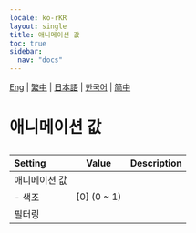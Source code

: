 ```yaml
---
locale: ko-rKR
layout: single
title: 애니메이션 값
toc: true
sidebar:
  nav: "docs"
---
```

[Eng](/dancexr/menu/2025.4/scene/auto_updates) | [繁中](/tw/dancexr/menu/2025.4/scene/auto_updates) | [日本語](/jp/dancexr/menu/2025.4/scene/auto_updates) | [한국어](/kr/dancexr/menu/2025.4/scene/auto_updates) | [简中](/zh/dancexr/menu/2025.4/scene/auto_updates)

# 애니메이션 값

## 

| Setting | Value | Description |
| :--- | --- | :--- |
| 애니메이션 값 || 
|- 색조| [0] (0 ~ 1) | 
| 필터링 || 
